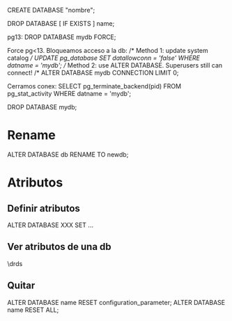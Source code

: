 CREATE DATABASE "nombre";

DROP DATABASE [ IF EXISTS ] name;

pg13:
DROP DATABASE mydb FORCE;

Force pg<13.
Bloqueamos acceso a la db:
/* Method 1: update system catalog */
UPDATE pg_database SET datallowconn = 'false' WHERE datname = 'mydb';
/* Method 2: use ALTER DATABASE. Superusers still can connect! /*
ALTER DATABASE mydb CONNECTION LIMIT 0;

Cerramos conex:
SELECT pg_terminate_backend(pid) FROM pg_stat_activity WHERE datname = 'mydb';

DROP DATABASE mydb;



# Rename
ALTER DATABASE db RENAME TO newdb;


# Atributos

## Definir atributos
ALTER DATABASE XXX SET ...

## Ver atributos de una db
\drds

## Quitar
ALTER DATABASE name RESET configuration_parameter;
ALTER DATABASE name RESET ALL;
